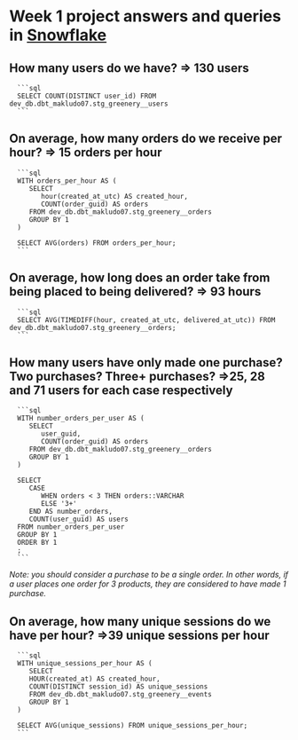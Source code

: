 # Week 1 project answers and queries in [Snowflake](https://app.snowflake.com/us-east-1/ryb00700/data/databases/DEV_DB/schemas/DBT_MAKLUDO07)

  
## How many users do we have? => __130 users__

      ```sql
      SELECT COUNT(DISTINCT user_id) FROM dev_db.dbt_makludo07.stg_greenery__users
      ```
      
## On average, how many orders do we receive per hour? => __15 orders per hour__

      ```sql
      WITH orders_per_hour AS (
         SELECT
            hour(created_at_utc) AS created_hour,
            COUNT(order_guid) AS orders
         FROM dev_db.dbt_makludo07.stg_greenery__orders
         GROUP BY 1
      )

      SELECT AVG(orders) FROM orders_per_hour;
      ```            

## On average, how long does an order take from being placed to being delivered? => __93 hours__

      ```sql
      SELECT AVG(TIMEDIFF(hour, created_at_utc, delivered_at_utc)) FROM dev_db.dbt_makludo07.stg_greenery__orders;
      ```

## How many users have only made one purchase? Two purchases? Three+ purchases? =>__25, 28 and 71 users for each case respectively__

      ```sql
      WITH number_orders_per_user AS (
         SELECT
            user_guid,
            COUNT(order_guid) AS orders
         FROM dev_db.dbt_makludo07.stg_greenery__orders
         GROUP BY 1
      )

      SELECT
         CASE
            WHEN orders < 3 THEN orders::VARCHAR
            ELSE '3+'
         END AS number_orders,
         COUNT(user_guid) AS users
      FROM number_orders_per_user
      GROUP BY 1
      ORDER BY 1
      ;
      ```

 _Note: you should consider a purchase to be a single order. In other words, if a user places one order for 3 products, they are considered to have made 1 purchase._

## On average, how many unique sessions do we     have per hour? =>__39 unique sessions per hour__

      ```sql
      WITH unique_sessions_per_hour AS (
         SELECT
         HOUR(created_at) AS created_hour,
         COUNT(DISTINCT session_id) AS unique_sessions
         FROM dev_db.dbt_makludo07.stg_greenery__events
         GROUP BY 1
      )

      SELECT AVG(unique_sessions) FROM unique_sessions_per_hour;
      ```